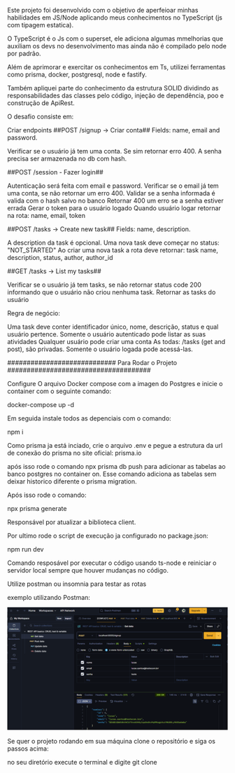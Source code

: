 Este projeto foi desenvolvido com o objetivo de aperfeioar minhas habilidades em JS/Node aplicando meus conhecimentos no TypeScript (js com tipagem estatica).

O TypeScript é o Js com o superset, ele adiciona algumas mmelhorias que auxiliam os devs no desenvolvimento mas ainda não é compilado pelo node por padrão.

Além de aprimorar e exercitar os conhecimentos em Ts, utilizei ferramentas como prisma, docker, postgresql, node e fastify.

Também apliquei parte do conhecimento da estrutura SOLID dividindo as responsabilidades das classes pelo código, injeção de dependência, poo e construção de ApiRest.

O desafio consiste em:

Criar endpoints
##POST /signup -> Criar conta##
Fields: name, email and password.

Verificar se o usuário já tem uma conta. Se sim retornar erro 400.
A senha precisa ser armazenada no db com hash.

##POST /session - Fazer login##

Autenticação será feita com email e password.
Verificar se o email já tem uma conta, se não retornar um erro 400.
Validar se a senha informada é valida com o hash salvo no banco
Retornar 400 um erro se a senha estiver errada
Gerar o token para o usuário logado
Quando usuário logar retornar na rota: name, email, token

##POST /tasks → Create new task##
Fields: name, description.

A description da task é opcional.
Uma nova task deve começar no status: "NOT_STARTED"
Ao criar uma nova task a rota deve retornar: task name, description, status, author, author_id

##GET /tasks → List my tasks##

Verificar se o usuário já tem tasks, se não retornar status code 200 informando que o usuário não criou nenhuma task.
Retornar as tasks do usuário

Regra de negócio:

Uma task deve conter identificador único, nome, descrição, status e qual usuário pertence.
Somente o usuário autenticado pode listar as suas atividades
Qualquer usuário pode criar uma conta
As todas: /tasks (get and post), são privadas. Somente o usuário logada pode acessá-las.

############################ Para Rodar o Projeto #####################################

Configure O arquivo Docker compose com a imagen do Postgres e inicie o container com o seguinte comando:

docker-compose up -d

Em seguida instale todos as depenciais com o comando:

npm i

Como prisma ja está inciado, crie o arquivo .env e pegue a estrutura da url de conexão do prisma no site oficial: prisma.io

após isso rode o comando npx prisma db push para adicionar as tabelas ao banco postgres no container on. Esse comando adiciona as tabelas sem deixar historico diferente o prisma migration.

Após isso rode o comando:

npx prisma generate

Responsável por atualizar a biblioteca client.

Por ultimo rode o script de execução ja configurado no package.json:

npm run dev

Comando resposável por executar o código usando ts-node e reiniciar o servidor local sempre que houver mudanças no código.

Utilize postman ou insomnia para testar as rotas

exemplo utilizando Postman:

![alt text](image.png)

Se quer o projeto rodando em sua máquina clone o repositório e siga os passos acima:

no seu diretório execute o terminal e digite git clone <url deste projeto>